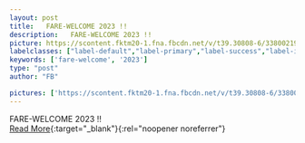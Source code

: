 ```yaml
---
layout: post
title:   FARE-WELCOME 2023 !!  
description:   FARE-WELCOME 2023 !!  
picture: https://scontent.fktm20-1.fna.fbcdn.net/v/t39.30808-6/338002199_200801689250641_7152899419689828975_n.jpg?stp=dst-jpg_p600x600&_nc_cat=109&cb=99be929b-59f725be&ccb=1-7&_nc_sid=8bfeb9&_nc_ohc=nrBhvgArsPEAX-rDTEA&_nc_ht=scontent.fktm20-1.fna&oh=00_AfAZlnICNdA9rkksrr6Ab0ZMW24W9tnzPt6Y_Ib8xwXJLw&oe=649084C4
labelclasses: ["label-default","label-primary","label-success","label-info","label-warning","label-danger"]
keywords: ['fare-welcome', '2023']
type: "post"
author: "FB"

pictures: ['https://scontent.fktm20-1.fna.fbcdn.net/v/t39.30808-6/338002199_200801689250641_7152899419689828975_n.jpg?stp=dst-jpg_p600x600&_nc_cat=109&cb=99be929b-59f725be&ccb=1-7&_nc_sid=8bfeb9&_nc_ohc=nrBhvgArsPEAX-rDTEA&_nc_ht=scontent.fktm20-1.fna&oh=00_AfAZlnICNdA9rkksrr6Ab0ZMW24W9tnzPt6Y_Ib8xwXJLw&oe=649084C4', 'https://scontent.fktm20-1.fna.fbcdn.net/v/t39.30808-6/337114575_764408118303660_2371971862185677936_n.jpg?stp=dst-jpg_p600x600&_nc_cat=108&cb=99be929b-59f725be&ccb=1-7&_nc_sid=8bfeb9&_nc_ohc=5ytnrj-_76AAX-TbFsg&_nc_ht=scontent.fktm20-1.fna&oh=00_AfB_G_19ECgYTVqDQTzPh7gW-y2S1XUxVQsvW9BwrafgKQ&oe=649150D0', 'https://scontent.fktm20-1.fna.fbcdn.net/v/t39.30808-6/337003578_700715301806313_3356396931672057227_n.jpg?stp=dst-jpg_p720x720&_nc_cat=103&cb=99be929b-59f725be&ccb=1-7&_nc_sid=8bfeb9&_nc_ohc=q_adzAwxUrsAX-kefbv&_nc_ht=scontent.fktm20-1.fna&oh=00_AfB31tT6byvd1fKnqvVuVxTKWKQAdGI3VdH_-tQ4tj7xQA&oe=6490C175', 'https://scontent.fktm20-1.fna.fbcdn.net/v/t39.30808-6/337122073_161695570104577_5640247709081322800_n.jpg?stp=dst-jpg_p600x600&_nc_cat=100&cb=99be929b-59f725be&ccb=1-7&_nc_sid=8bfeb9&_nc_ohc=y0XViMxidG0AX8n-p5Y&_nc_ht=scontent.fktm20-1.fna&oh=00_AfDUuYKoVhFMcatYmD_oc0YljSmFlanj1mvN_B2QKbLUFg&oe=6491E3B6', 'https://scontent.fktm20-1.fna.fbcdn.net/v/t39.30808-6/337020416_615292003314302_6063474685963206800_n.jpg?stp=dst-jpg_p600x600&_nc_cat=108&cb=99be929b-59f725be&ccb=1-7&_nc_sid=8bfeb9&_nc_ohc=1xTNkDHht70AX-zJ1rG&_nc_ht=scontent.fktm20-1.fna&oh=00_AfDoCJ-giUu3HXQypyOLQh0QcrFolz7CzcX1ORTTr4f_2Q&oe=64904E2E']
---
```

  FARE-WELCOME 2023 !!  <br>[Read More](#){:target="_blank"}{:rel="noopener noreferrer"}